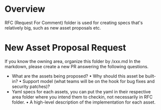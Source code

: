 # Overview
RFC (Request For Comment) folder is used for creating specs that's relatively big, such as new asset proposals etc.

# New Asset Proposal Request
If you know the owning area, organize this folder by <area name>/xxx.md
In the markdown, please create a new PR answering the following questions.
* What are the assets being proposed?
•	Why should this asset be built-in?
•	Support model (what teams will be on the hook for bug fixes and security patches)?
* Yaml specs for each assets, you can put the yaml in their respective area folder where you intend them to checkin, not necessarily in RFC folder.
•	A high-level description of the implementation for each asset.

